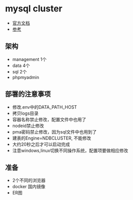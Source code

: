 # mysql cluster
- [官方文档](https://dev.mysql.com/doc/refman/8.0/en/mysql-cluster-installation.html)
- [参考](https://blog.csdn.net/killerover84/article/details/79484064)

## 架构
- management 1个
- data 4个
- sql 2个
- phpmyadmin


## 部署的注意事项
- 修改.env中的DATA_PATH_HOST
- 拷贝logs目录
- 容器名称禁止修改，配置文件中也用了
- nodeid禁止修改
- pma密码禁止修改，因为sql文件中也用到了
- 建表的Engine=NDBCLUSTER, 不能修改
- 大约20秒之后才可以启动完成
- 注意windows,linux切换不同操作系统，配置项要做相应修改


## 准备
- 2个不同的浏览器
- docker 国内镜像
- ER图

